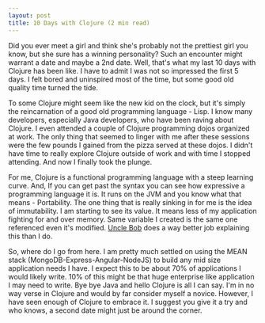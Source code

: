 ```yaml
---
layout: post
title: 10 Days with Clojure (2 min read)
---
```


Did you ever meet a girl and think she's probably not the prettiest girl you know, but she sure has a winning personality? Such an encounter might warrant a date and maybe a 2nd date. Well, that's what my last 10 days with Clojure has been like. I have to admit I was not so impressed the first 5 days. I felt bored and uninspired most of the time, but some good old quality time turned the tide.

To some Clojure might seem like the new kid on the clock, but it's simply the reincarnation of a good old programming language - Lisp. I know many developers, especially Java developers, who have been raving about Clojure. I even attended a couple of Clojure programming dojos organized at work. The only thing that seemed to linger with me after these sessions were the few pounds I gained from the pizza served at these dojos. I didn't have time to really explore Clojure outside of work and with time I stopped attending. And now I finally took the plunge.

For me, Clojure is a functional programming language with a steep learning curve. And, If you can get past the syntax you can see how expressive a programming language it is. It runs on the JVM and you know what that means - Portability. The one thing that is really sinking in for me is the idea of immutability. I am starting to see its value. It means less of my application fighting for and over memory. Same variable I created is the same one referenced even it's modified. [Uncle Bob](http://blog.8thlight.com/uncle-bob/2012/12/22/FPBE1-Whats-it-all-about.html) does a way better job explaining this than I do.

So, where do I go from here. I am pretty much settled on using the MEAN stack (MongoDB-Express-Angular-NodeJS)  to build any mid size application needs I have. I expect this to be about 70% of applications I would likely write. 10% of this might be that huge enterprise like application I may need to write. Bye bye Java and hello Clojure is all I can say. I'm in no way verse in Clojure and would by far consider myself a novice. However, I have seen enough of Clojure to embrace it. I suggest you give it a try and who knows, a second date might just be around the corner.
